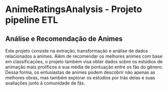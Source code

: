 # AnimeRatingsAnalysis - Projeto pipeline ETL

<h2> Análise e Recomendação de Animes </h2>

<p>Este projeto consiste na extração, transformação e análise de dados relacionados a animes. Além de recomendar os melhores animes com base em classificações, o projeto também visa obter dados sobre os estúdios de animação mais prolíficos e sua média de pontuação entre os fãs do gênero. Dessa forma, os entusiastas de animes podem descobrir não apenas as melhores obras, mas também explorar os estúdios por trás delas e suas avaliações junto à comunidade de fãs.</p>
